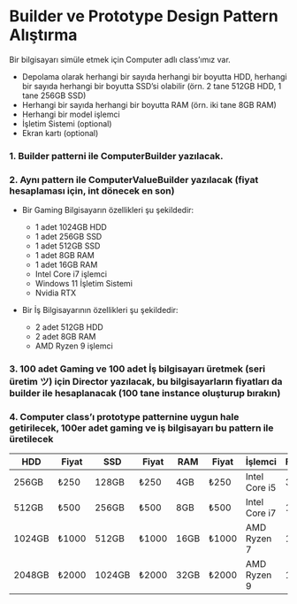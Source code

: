 # Builder ve Prototype Design Pattern Alıştırma

Bir bilgisayarı simüle etmek için Computer adlı class’ımız var.

- Depolama olarak herhangi bir sayıda herhangi bir boyutta HDD, herhangi bir sayıda herhangi bir boyutta SSD’si olabilir (örn. 2 tane 512GB HDD, 1 tane 256GB SSD)
- Herhangi bir sayıda herhangi bir boyutta RAM (örn. iki tane 8GB RAM)
- Herhangi bir model işlemci
- İşletim Sistemi (optional)
- Ekran kartı (optional)

### 1. Builder patterni ile ComputerBuilder yazılacak.
### 2. Aynı pattern ile ComputerValueBuilder yazılacak (fiyat hesaplaması için, int dönecek en son)

- Bir Gaming Bilgisayarın özellikleri şu şekildedir:

  - 1 adet 1024GB HDD
  - 1 adet 256GB SSD
  - 1 adet 512GB SSD
  - 1 adet 8GB RAM
  - 1 adet 16GB RAM
  - Intel Core i7 işlemci
  - Windows 11 İşletim Sistemi
  - Nvidia RTX

- Bir İş Bilgisayarının özellikleri şu şekildedir:

  - 2 adet 512GB HDD
  - 2 adet 8GB RAM
  - AMD Ryzen 9 işlemci

### 3. 100 adet Gaming ve 100 adet İş bilgisayarı üretmek (seri üretim ツ) için Director yazılacak, bu bilgisayarların fiyatları da builder ile hesaplanacak (100 tane instance oluşturup bırakın)
### 4. Computer class’ı prototype patternine uygun hale getirilecek, 100er adet gaming ve iş bilgisayarı bu pattern ile üretilecek

| HDD    | Fiyat | SSD    | Fiyat | RAM  | Fiyat | İşlemci       | Fiyat | GPU        | Fiyat |
| ------ | ----- | ------ | ----- | ---- | ----- | ------------- | ----- | ---------- | ----- |
| 256GB  | ₺250  | 128GB  | ₺250  | 4GB  | ₺250  | Intel Core i5 | 3k    | Nvidia RTX | 15k   |
| 512GB  | ₺500  | 256GB  | ₺500  | 8GB  | ₺500  | Intel Core i7 | 10k   | Nvidia GTX | 10k   |
| 1024GB | ₺1000 | 512GB  | ₺1000 | 16GB | ₺1000 | AMD Ryzen 7   | 12k   | Nvidia MX  | 5k    |
| 2048GB | ₺2000 | 1024GB | ₺2000 | 32GB | ₺2000 | AMD Ryzen 9   | 19k   | AMD Radeon | 5k    |

